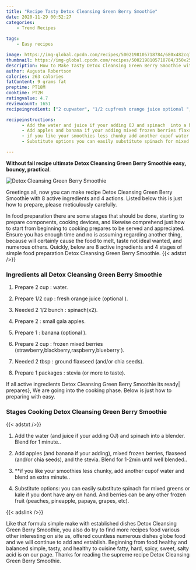 ```yaml
---
title: "Recipe Tasty Detox Cleansing Green Berry Smoothie"
date: 2020-11-29 00:52:27
categories:
    - Trend Recipes
    
tags:
    - Easy recipes

image: https://img-global.cpcdn.com/recipes/5002198105718784/680x482cq70/detox-cleansing-green-berry-smoothie-recipe-main-photo.jpg
thumbnail: https://img-global.cpcdn.com/recipes/5002198105718784/350x250cq70/detox-cleansing-green-berry-smoothie-recipe-main-photo.jpg
description: How to Make Tasty Detox Cleansing Green Berry Smoothie with 8 ingredients and 4 stages of easy cooking.
author: Augusta Robertson
calories: 263 calories
fatContent: 9 grams fat
preptime: PT18M
cooktime: PT2H
ratingvalue: 4.7
reviewcount: 1651
recipeingredient: ["2 cupwater", "1/2 cupfresh orange juice optional ", "2 1/2 bunchspinachx2", "2small gala apples", "1banana  optional ", "2 cupfrozen mixed berries strawberryblackberryraspberryblueberry ", "2 tbspground flaxseed andor chia seeds", "1 packagesstevia or more to taste"]

recipeinstructions: 
      - Add the water and juice if your adding OJ and spinach  into a blender Blend for 1 minute 
      - Add apples and banana if your adding mixed frozen berries flaxseed andor chia seeds and the stevia Blend for 12min until well blended 
      - if you like your smoothies less chunky add another cupof water  and blend an extra minute 
      - Substitute options you can easily substitute spinach for mixed greens or kale if you dont have any on hand And berries can be any other frozen fruit peaches pineapple papaya grapes etc

---
```




**Without fail recipe ultimate Detox Cleansing Green Berry Smoothie easy, bouncy, practical**. 


![Detox Cleansing Green Berry Smoothie](https://img-global.cpcdn.com/recipes/5002198105718784/680x482cq70/detox-cleansing-green-berry-smoothie-recipe-main-photo.jpg "Detox Cleansing Green Berry Smoothie")




Greetings all, now you can make recipe Detox Cleansing Green Berry Smoothie with 8 active ingredients and 4 actions. Listed below this is just how to prepare, please meticulously carefully.

In food preparation there are some stages that should be done, starting to prepare components, cooking devices, and likewise comprehend just how to start from beginning to cooking prepares to be served and appreciated. Ensure you has enough time and no is assuming regarding another thing, because will certainly cause the food to melt, taste not ideal wanted, and numerous others. Quickly, below are 8 active ingredients and 4 stages of simple food preparation Detox Cleansing Green Berry Smoothie.
{{< adstxt />}}

### Ingredients all Detox Cleansing Green Berry Smoothie


1. Prepare 2 cup : water.

1. Prepare 1/2 cup : fresh orange juice (optional ).

1. Needed 2 1/2 bunch : spinach(x2).

1. Prepare 2 : small gala apples.

1. Prepare 1 : banana  (optional ).

1. Prepare 2 cup : frozen mixed berries (strawberry,blackberry,raspberry,blueberry ).

1. Needed 2 tbsp : ground flaxseed (and/or chia seeds).

1. Prepare 1 packages : stevia (or more to taste).



If all active ingredients Detox Cleansing Green Berry Smoothie its ready| prepares}, We are going into the cooking phase. Below is just how to preparing with easy.

### Stages Cooking Detox Cleansing Green Berry Smoothie

{{< adstxt />}}


1. Add the water (and juice if your adding OJ) and spinach  into a blender. Blend for 1 minute..



1. Add apples (and banana if your adding), mixed frozen berries, flaxseed (and/or chia seeds), and the stevia. Blend for 1-2min until well blended..



1. **if you like your smoothies less chunky, add another cupof water  and blend an extra minute..



1. Substitute options: you can easily substitute spinach for mixed greens or kale if you dont have any on hand. And berries can be any other frozen fruit (peaches, pineapple, papaya, grapes, etc).





{{< adslink />}}

Like that formula simple make with established dishes Detox Cleansing Green Berry Smoothie, you also do try to find more recipes food various other interesting on site us, offered countless numerous dishes globe food and we will continue to add and establish. Beginning from food healthy and balanced simple, tasty, and healthy to cuisine fatty, hard, spicy, sweet, salty acid is on our page. Thanks for reading the supreme recipe Detox Cleansing Green Berry Smoothie.

